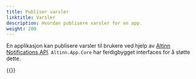 ```yaml
---
title: Publiser varsler
linktitle: Varsler
description: Hvordan publisere varsler for en app.
weight: 200
---
```


En applikasjon kan publisere varsler til brukere ved hjelp av [Altinn Notifications API](/notifications).
`Altinn.App.Core` har ferdigbygget interfaces for å støtte dette.

{{<children />}}
